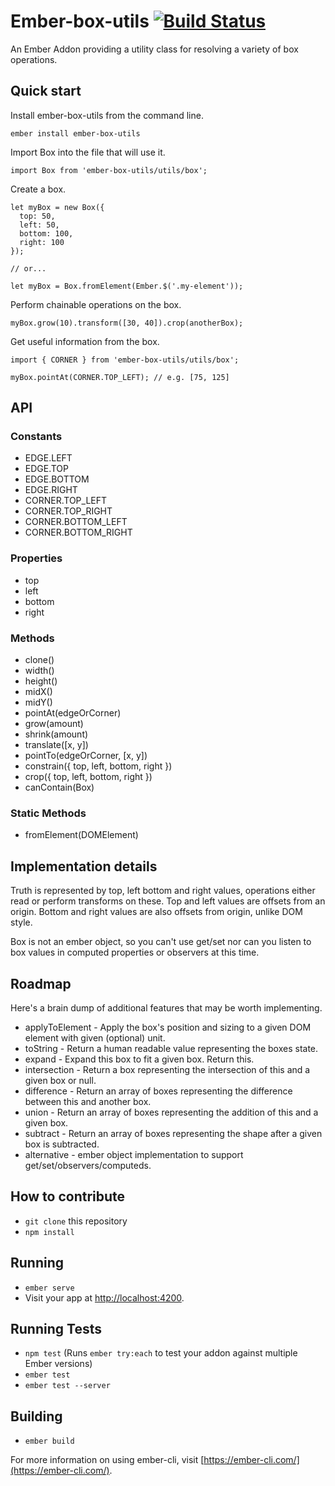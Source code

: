 # Ember-box-utils [![Build Status](https://travis-ci.org/lukesargeant/ember-box-utils.svg?branch=master)](https://travis-ci.org/lukesargeant/ember-box-utils)

An Ember Addon providing a utility class for resolving a variety of box operations.

## Quick start

Install ember-box-utils from the command line.

```
ember install ember-box-utils
```

Import Box into the file that will use it.

```
import Box from 'ember-box-utils/utils/box';
```

Create a box.

```
let myBox = new Box({
  top: 50,
  left: 50,
  bottom: 100,
  right: 100
});

// or...

let myBox = Box.fromElement(Ember.$('.my-element'));
```

Perform chainable operations on the box.

```
myBox.grow(10).transform([30, 40]).crop(anotherBox);
```

Get useful information from the box.

```
import { CORNER } from 'ember-box-utils/utils/box';

myBox.pointAt(CORNER.TOP_LEFT); // e.g. [75, 125]
```

## API
### Constants
* EDGE.LEFT
* EDGE.TOP
* EDGE.BOTTOM
* EDGE.RIGHT
* CORNER.TOP_LEFT
* CORNER.TOP_RIGHT
* CORNER.BOTTOM_LEFT
* CORNER.BOTTOM_RIGHT

### Properties
* top
* left
* bottom
* right

### Methods
* clone()
* width()
* height()
* midX()
* midY()
* pointAt(edgeOrCorner)
* grow(amount)
* shrink(amount)
* translate([x, y])
* pointTo(edgeOrCorner, [x, y])
* constrain({ top, left, bottom, right })
* crop({ top, left, bottom, right })
* canContain(Box)

### Static Methods
* fromElement(DOMElement)

## Implementation details

Truth is represented by top, left bottom and right values, operations either
read or perform transforms on these. Top and left values are offsets from an
origin. Bottom and right values are also offsets from origin, unlike DOM style.

Box is not an ember object, so you can't use get/set nor can you listen to box
values in computed properties or observers at this time.

## Roadmap

Here's a brain dump of additional features that may be worth implementing.

* applyToElement - Apply the box's position and sizing to a given DOM element with given (optional) unit.
* toString - Return a human readable value representing the boxes state.
* expand - Expand this box to fit a given box. Return this.
* intersection - Return a box representing the intersection of this and a given box or null.
* difference - Return an array of boxes representing the difference between this and another box.
* union - Return an array of boxes representing the addition of this and a given box.
* subtract - Return an array of boxes representing the shape after a given box is subtracted.
* alternative - ember object implementation to support get/set/observers/computeds.

## How to contribute

* `git clone` this repository
* `npm install`

## Running

* `ember serve`
* Visit your app at [http://localhost:4200](http://localhost:4200).

## Running Tests

* `npm test` (Runs `ember try:each` to test your addon against multiple Ember versions)
* `ember test`
* `ember test --server`

## Building

* `ember build`

For more information on using ember-cli, visit [https://ember-cli.com/](https://ember-cli.com/).
